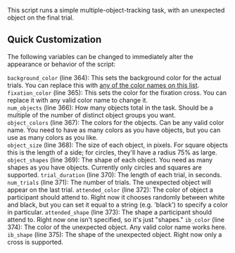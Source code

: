 This script runs a simple multiple-object-tracking task, with an unexpected object on the final trial.

## Quick Customization

The following variables can be changed to immediately alter the appearance or behavior of the script:

`background_color` (line 364): This sets the background color for the actual trials. You can replace this with [any of the color names on this list](https://htmlcolorcodes.com/color-names/).  
`fixation_color` (line 365): This sets the color for the fixation cross. You can replace it with any valid color name to change it.  
`num_objects` (line 366): How many objects total in the task. Should be a multiple of the number of distinct object groups you want.  
`object_colors` (line 367): The colors for the objects. Can be any valid color name. You need to have as many colors as you have objects, but you can use as many colors as you like.  
`object_size` (line 368): The size of each object, in pixels. For square objects this is the length of a side; for circles, they'll have a radius 75% as large.
`object_shapes` (line 369): The shape of each object. You need as many shapes as you have objects. Currently only circles and squares are supported.
`trial_duration` (line 370): The length of each trial, in seconds.
`num_trials` (line 371): The number of trials. The unexpected object will appear on the last trial.
`attended_color` (line 372): The color of object a participant should attend to. Right now it chooses randomly between white and black, but you can set it equal to a string (e.g. 'black') to specify a color in particular.
`attended_shape` (line 373): The shape a participant should attend to. Right now one isn't specified, so it's just "shapes."
`ib_color` (line 374): The color of the unexpected object. Any valid color name works here.
`ib_shape` (line 375): The shape of the unexpected object. Right now only a cross is supported.
